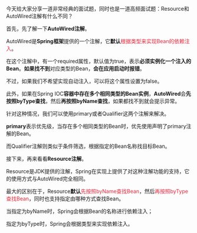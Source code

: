 今天给大家分享一道非常经典的面试题，同时也是一道高频面试题：Resource和AutoWired注解有什么不同？

首先，先了解一下**AutoWired注解**。

AutoWired是**Spring框架**提供的一个注解，它**默认**<font style="color:#DF2A3F;">根据类型来实现Bean的依赖注入</font>。

在这个注解中，有一个required属性，默认值为true，表示**必须实例化一个注入的Bean**。**如果找不到**对应类型的Bean，**会在应用启动时报错**。

不过，如果我们不希望实现自动注入，可以将这个属性设置为false。

此外，如果在Spring IOC**容器中存在多个相同类型的Bean实例**，**AutoWired**会**先按照byType查找**，然后**再按照byName查找**，如果都找不到就会提示异常。

针对这种情况，我们可以使用primary或者Qualifier这两个注解来解决。

**primary**表示优先级，当存在多个相同类型的Bean时，优先使用声明了primary注解的Bean。

而Qualifier注解则类似于条件筛选，根据指定的Bean名称找目标Bean。

接下来，再来看看**Resource注解**。

Resource是JDK提供的注解，Spring在实现上提供了对这种注解功能的支持，它的使用方式与AutoWired完全相同。

最大的区别在于，Resource**默认**<font style="color:#DF2A3F;">先按照byName查找Bean</font>，然后<font style="color:#DF2A3F;">再按照byType查找Bean</font>，同时也支持指定由哪种方式查找Bean。

当指定为byName时，Spring会根据Bean的名称进行依赖注入；

指定为byType时，Spring会根据类型来实现依赖注入。

